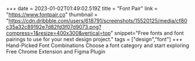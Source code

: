 +++
date = 2023-01-02T01:49:02.519Z
title = "Font Pair"
link = "https://www.fontpair.co"
thumbnail = "https://cdn.dribbble.com/users/618791/screenshots/15520125/media/cf80c35a32c89192e7d82fd3f07d9073.png?compress=1&resize=400x300&vertical=top"
snippet="Free fonts and font pairings to use for your next design project."
tags = ["design","font"]
+++ 
Hand-Picked Font Combinations
Choose a font category and start exploring
Free Chrome Extension and Figma Plugin

